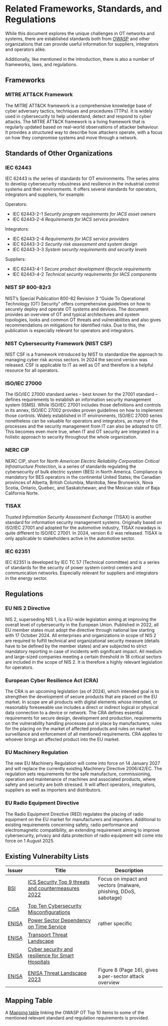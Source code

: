 # Related Frameworks, Standards, and Regulations

While this document explores the unique challenges in OT networks and systems,
there are established standards both from [OWASP](../introduction/related-owasp-projects.md) and other organizations that can
provide useful information for suppliers, integrators and operators alike.

Additionally, like mentioned in the introduction, there is also a number of frameworks, laws, and regulations.

## Frameworks

### MITRE ATT&CK Framework

The MITRE ATT&CK framework is a comprehensive knowledge base of cyber adversary tactics, techniques and procedures (TTPs). It is widely used in cybersecurity to help understand, detect and respond to cyber attacks.
The MITRE ATT&CK framework is a living framework that is regularly updated based on real-world observations of attacker behaviour.
It provides a structured way to describe how attackers operate, with a focus on how they compromise systems and move through a network.

## Standards of Other Organizations

### IEC 62443

IEC 62443 is _the_ series of standards for OT environments. The series aims to develop cybersecurity robustness and resilience in the industrial control systems and their environments. It offers several standards for operators, integrators and suppliers, for example:

Operators:

- IEC 62443-2-1 _Security program requirements for IACS asset owners_
- IEC 62443-2-4 _Requirements for IACS service providers_

Integrators:

- IEC 62443-2-4 _Requirements for IACS service providers_
- IEC 62443-3-2 _Security risk assessment and system design_
- IEC 62443-3-3 _System security requirements and security levels_

Suppliers:

- IEC 62443-4-1 _Secure product development lifecycle requirements_
- IEC 62443-4-2 _Technical security requirements for IACS components_

### NIST SP 800-82r3

NIST’s Special Publication 800-82 Revision 3 “Guide To Operational Technology (OT) Security” offers comprehensive guidelines on how to securely deploy and operate OT systems and devices. The document provides an overview of OT and typical architectures and system topologies, looks and common OT threats and vulnerabilities and also gives recommendations on mitigations for identified risks. Due to this, the publication is especially relevant for operators and integrators.

### NIST Cybersecurity Framework (NIST CSF)

NIST CSF is a framework introduced by NIST to standardize the approach to managing cyber risk across sectors. In 2024 the second version was released. CSF is applicable to IT as well as OT and therefore is a helpful resource for all operators.

### ISO/IEC 27000

The ISO/IEC 27000 standard series – best known for the 27001 standard – defines requirements to establish an information security management system (ISMS). While ISO/IEC 27001 includes those definitions and controls in its annex, ISO/IEC 27002 provides proven guidelines on how to implement those controls. Widely established in IT environments, ISO/IEC 27000 series nonetheless can be valuable for operators and integrators, as many of the processes and the security management from IT can also be adopted to OT. This becomes even more true, when IT and OT security are integrated in a holistic approach to security throughout the whole organization.

### NERC CIP

NERC CIP, short for _North American Electric Reliability Corporation Critical Infrastructure Protection_, is a series of standards regulating the cybersecurity of bulk electric system (BES) in North America. Compliance is mandatory for BES operators in the continental United States; the Canadian provinces of Alberta, British Columbia, Manitoba, New Brunswick, Nova Scotia, Ontario, Quebec, and Saskatchewan; and the Mexican state of Baja California Norte.

### TISAX

_Trusted Information Security Assessment Exchange_ (TISAX) is another standard for information security management systems. Originally based on ISO/IEC 27001 and adopted for the automotive industry, TISAX nowadays is quite different to ISO/IEC 27001. In 2024, version 6.0 was released. TISAX is only applicable to stakeholders active in the automotive sector.

### IEC 62351

IEC 62351 is developed by IEC TC 57 (Technical committee) and is a series of standards for the security of power system control centers and communication networks. Especially relevant for suppliers and integrators in the energy sector.

## Regulations

### EU NIS 2 Directive

NIS 2, superseding NIS 1, is a EU-wide legislation aiming at improving the overall level of cybersecurity in the European Union. Published in 2022, all EU member states must adopt the directive through national law starting with 17 October 2024. All enterprises and organizations in scope of NIS 2 are required to fulfill technical and organizational security measure (details have to be defined by the member states) and are subjected to strict mandatory reporting in case of incidents with significant impact. All medium and large-sized companies meeting a certain threshold in 18 critical sectors are included in the scope of NIS 2. It is therefore a highly relevant legislation for operators.

### European Cyber Resilience Act (CRA)

The CRA is an upcoming legislation (as of 2024), which intended goal is to strengthen the development of secure products that are placed on the EU market. In scope are all products with digital elements whose intended, or reasonably foreseeable use includes a direct or indirect logical or physical data connection to a device or network. The CRA defines essential requirements for secure design, development and production, requirements on the vulnerability handling processes put in place by manufacturers, rules for the placing on the market of affected products and rules on market surveillance and enforcement of all mentioned requirements. CRA applies to whoever brings an affected product into the EU market.

### EU Machinery Regulation

The new EU Machinery Regulation will come into force on 14 January 2027 and will replace the currently existing Machinery Directive 2006/42/EC. The regulation sets requirements for the safe manufacture, commissioning, operation and maintenance of machines and associated products, where safety and security are both stressed. It will affect operators, integrators, suppliers as well as importers and distributors.

### EU Radio Equipment Directive

The Radio Equipment Directive (RED) regulates the placing of radio equipment on the EU market for manufacturers and importers. Additional to existing requirements concerning safety, radio performance and electromagnetic compatibility, an extending requirement aiming to improve cybersecurity, privacy and data protection of radio equipment will come into force on 1 August 2025.

## Existing Vulnerabilty Lists

| Issuer | Title | Description |
| --- | --- | --- |
| [BSI](https://www.bsi.bund.de/DE/Home/home_node.html) | [ICS Security Top 9 threats and countermeasures 2022](https://www.allianz-fuer-cybersicherheit.de/SharedDocs/Downloads/Webs/ACS/DE/BSI-CS/BSI-CS_005E.pdf?__blob=publicationFile&v=6) | Focus on impact and vectors (malware, phishing, DDoS, sabotage) |
| [CISA](https://www.cisa.gov) | [Top Ten Cybersecurity Misconfigurations](https://www.cisa.gov/news-events/cybersecurity-advisories/aa23-278a) ||
| [ENISA](https://www.enisa.europa.eu) | [Power Sector Dependency on Time Service](https://www.enisa.europa.eu/publications/power-sector-dependency?v1=1#contentList) | rather specific |
| [ENISA](https://www.enisa.europa.eu) | [Transport Threat Landscape](https://www.enisa.europa.eu/publications/enisa-transport-threat-landscape?v1=1#contentList) | |
| [ENISA](https://www.enisa.europa.eu) | [Cyber security and resilience for Smart Hospitals](https://www.enisa.europa.eu/publications/cyber-security-and-resilience-for-smart-hospitals?v1=1#contentList) ||
| [ENISA](https://www.enisa.europa.eu) | [ENISA Threat Landscape 2023](https://www.enisa.europa.eu/publications/enisa-threat-landscape-2024) | Figure 8 (Page 16), gives a per-sector attack overview|

## Mapping Table

A [Mapping table](../appendix/mappingTable.md) linking the OWASP OT Top 10 items to some of the mentioned relevant standard and regulation requirements is provided.
